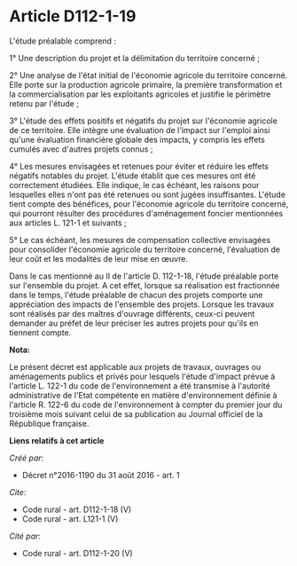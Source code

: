 # Article D112-1-19

L'étude préalable comprend : 

1° Une description du projet et la délimitation du territoire concerné ; 

2° Une analyse de l'état initial de l'économie agricole du territoire concerné. Elle porte sur la production agricole
primaire, la première transformation et la commercialisation par les exploitants agricoles et justifie le périmètre retenu
par l'étude ; 

3° L'étude des effets positifs et négatifs du projet sur l'économie agricole de ce territoire. Elle intègre une évaluation de
l'impact sur l'emploi ainsi qu'une évaluation financière globale des impacts, y compris les effets cumulés avec d'autres
projets connus ; 

4° Les mesures envisagées et retenues pour éviter et réduire les effets négatifs notables du projet. L'étude établit que ces
mesures ont été correctement étudiées. Elle indique, le cas échéant, les raisons pour lesquelles elles n'ont pas été retenues
ou sont jugées insuffisantes. L'étude tient compte des bénéfices, pour l'économie agricole du territoire concerné, qui
pourront résulter des procédures d'aménagement foncier mentionnées aux articles L. 121-1 et suivants ; 

5° Le cas échéant, les mesures de compensation collective envisagées pour consolider l'économie agricole du territoire
concerné, l'évaluation de leur coût et les modalités de leur mise en œuvre. 

Dans le cas mentionné au II de l'article D. 112-1-18, l'étude préalable porte sur l'ensemble du projet. A cet effet, lorsque
sa réalisation est fractionnée dans le temps, l'étude préalable de chacun des projets comporte une appréciation des impacts
de l'ensemble des projets. Lorsque les travaux sont réalisés par des maîtres d'ouvrage différents, ceux-ci peuvent demander
au préfet de leur préciser les autres projets pour qu'ils en tiennent compte.

**Nota:**

Le présent décret est applicable aux projets de travaux, ouvrages ou aménagements publics et privés pour lesquels l'étude
d'impact prévue à l'article L. 122-1 du code de l'environnement a été transmise à l'autorité administrative de l'Etat
compétente en matière d'environnement définie à l'article R. 122-6 du code de l'environnement à compter du premier jour du
troisième mois suivant celui de sa publication au Journal officiel de la République française.

**Liens relatifs à cet article**

_Créé par_:

  - Décret n°2016-1190 du 31 août 2016 - art. 1

_Cite_:

  - Code rural - art. D112-1-18 (V)
  - Code rural - art. L121-1 (V)

_Cité par_:

  - Code rural - art. D112-1-20 (V)
